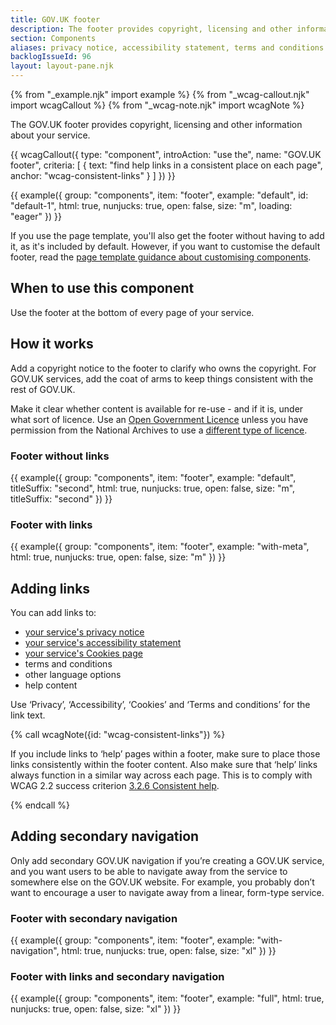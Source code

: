 ```yaml
---
title: GOV.UK footer
description: The footer provides copyright, licensing and other information about your service and department
section: Components
aliases: privacy notice, accessibility statement, terms and conditions
backlogIssueId: 96
layout: layout-pane.njk
---
```


{% from "_example.njk" import example %}
{% from "_wcag-callout.njk" import wcagCallout %}
{% from "_wcag-note.njk" import wcagNote %}

The GOV.UK footer provides copyright, licensing and other information about your service.

{{ wcagCallout({
  type: "component",
  introAction: "use the",
  name: "GOV.UK footer",
  criteria: [
    {
      text: "find help links in a consistent place on each page",
      anchor: "wcag-consistent-links"
    }
  ]
}) }}

{{ example({ group: "components", item: "footer", example: "default", id: "default-1", html: true, nunjucks: true, open: false, size: "m", loading: "eager" }) }}

If you use the page template, you'll also get the footer without having to add it, as it's included by default. However, if you want to customise the default footer, read the [page template guidance about customising components](/styles/page-template/#changing-template-content).

## When to use this component

Use the footer at the bottom of every page of your service.

## How it works

Add a copyright notice to the footer to clarify who owns the copyright. For GOV.UK services, add the coat of arms to keep things consistent with the rest of GOV.UK.

Make it clear whether content is available for re-use - and if it is, under what sort of licence. Use an [Open Government Licence](https://www.nationalarchives.gov.uk/doc/open-government-licence/version/3/) unless you have permission from the National Archives to use a [different type of licence](https://www.nationalarchives.gov.uk/information-management/re-using-public-sector-information/uk-government-licensing-framework/open-government-licence/other-licences/).

### Footer without links

{{ example({ group: "components", item: "footer", example: "default", titleSuffix: "second", html: true, nunjucks: true, open: false, size: "m", titleSuffix: "second" }) }}

### Footer with links

{{ example({ group: "components", item: "footer", example: "with-meta", html: true, nunjucks: true, open: false, size: "m" }) }}

## Adding links

You can add links to:

- [your service's privacy notice](https://www.gov.uk/service-manual/design/collecting-personal-information-from-users)
- [your service's accessibility statement](https://www.gov.uk/guidance/make-your-website-or-app-accessible-and-publish-an-accessibility-statement)
- [your service's Cookies page](/patterns/cookies-page/)
- terms and conditions
- other language options
- help content

Use ‘Privacy’, ‘Accessibility’, ‘Cookies’ and ‘Terms and conditions’ for the link text.

{% call wcagNote({id: "wcag-consistent-links"}) %}

<p>If you include links to ‘help’ pages within a footer, make sure to place those links consistently within the footer content. Also make sure that ‘help’ links always function in a similar way across each page. This is to comply with WCAG 2.2 success criterion <a href="https://www.w3.org/WAI/WCAG22/Understanding/consistent-help.html">3.2.6 Consistent help</a>.</p>
{% endcall %}

## Adding secondary navigation

Only add secondary GOV.UK navigation if you’re creating a GOV.UK service, and you want users to be able to navigate away from the service to somewhere else on the GOV.UK website. For example, you probably don’t want to encourage a user to navigate away from a linear, form-type service.

### Footer with secondary navigation

{{ example({ group: "components", item: "footer", example: "with-navigation", html: true, nunjucks: true, open: false, size: "xl" }) }}

### Footer with links and secondary navigation

{{ example({ group: "components", item: "footer", example: "full", html: true, nunjucks: true, open: false, size: "xl" }) }}
